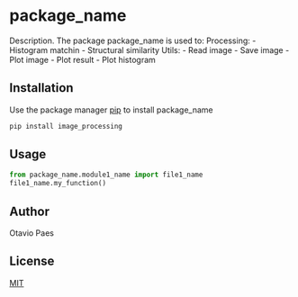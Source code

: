 # package_name

Description. 
The package package_name is used to:
	Processing:
		- Histogram matchin
		- Structural similarity
	Utils:
		- Read image
		- Save image
		- Plot image
		- Plot result
		- Plot histogram

## Installation

Use the package manager [pip](https://pip.pypa.io/en/stable/) to install package_name

```bash
pip install image_processing
```

## Usage

```python
from package_name.module1_name import file1_name
file1_name.my_function()
```

## Author
Otavio Paes

## License
[MIT](https://choosealicense.com/licenses/mit/)
